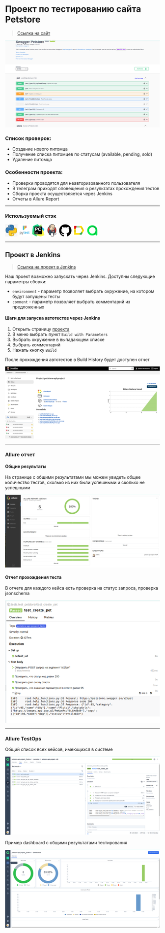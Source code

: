 <h1> Проект по тестированию сайта Petstore</h1>

> <a target="_blank" href="https://petstore.swagger.io/">Ссылка на сайт</a>

![Homepage](./resources/screenshots/Homepage.png)

### Список проверок:
* Создание нового питомца
* Получение списка питомцев по статусам (available, pending, sold)
* Удаление питомца

### Особенности проекта:
* Проверки проводятся для неавторизованного пользователя
* В телеграм приходят оповещения о результатах прохождения тестов
* Сборка проекта осуществляется через Jenkins 
* Отчеты в Allure Report
----

### Используемый стэк

<img title="Python" src="./resources/icons/python.png" height="40" width="40"/> <img title="Pytest" src="./resources/icons/pytest.png" height="40" width="40"/> <img title="Pycharm" src="./resources/icons/pycharm.png" height="40" width="40"/> <img title="Jenkins" src="./resources/icons/jenkins.png" height="40" width="40"/> <img title="GitHub" src="./resources/icons/github.png" height="40" width="40"/> <img title="Allure Report" src="./resources/icons/allure_report.png" height="40" width="40"/> <img title="Allure TestOps" src="./resources/icons/allureTestOps.png" height="40" width="40"/>

----

## Проект в Jenkins
> <a target="_blank" href="https://github.com/ZukhraN/petstore-api-project">Ссылка на проект в Jenkins</a>

Наш проект возможно запускать через Jenkins. Доступны следующие параметры сборки:
* `environment` - параметр позволяет выбрать окружение, на котором будут запущены тесты
* `comment` - параметр позволяет выбрать комментарий из предложенных


#### Шаги для запуска автотестов через Jenkins

1. Открыть страницу <a target="_blank" href="https://jenkins.autotests.cloud/job/hdrezka_ui_project/">проекта</a>
2. В меню выбрать пункт `Build with Parameters`
3. Выбрать окружение в выпадающем списке
4. Выбрать комментарий
5. Нажать кнопку `Build`

После прохождения автотестов в Build History будет доступен отчет

![Jenkins build](./resources/screenshots/Build.png)

----

### Allure отчет
#### Общие результаты

На странице с общими результатами мы можем увидеть общее количество тестов, сколько из них были успешными и сколько не успешными

![Allure_report_example](./resources/screenshots/allure_report_result.png)

#### Отчет прохождения теста

 В отчете для каждого кейса есть проверка на статус запроса, проверка jsonschema

![Allure_suites_test](./resources/screenshots/allure_suites.png)


----

### Allure TestOps

 Общий список всех кейсов, имеющихся в системе

![Allure_suites_test](./resources/screenshots/allure_testops_results.png)

 Пример dashboard с общими результатами тестирования

![Allure_suites_test](./resources/screenshots/dashboard.png)

